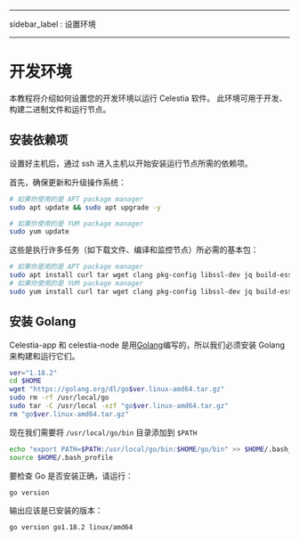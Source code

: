 - - -
sidebar_label : 设置环境
- - -

# 开发环境

本教程将介绍如何设置您的开发环境以运行 Celestia 软件。 此环境可用于开发、构建二进制文件和运行节点。

## 安装依赖项

设置好主机后，通过 ssh 进入主机以开始安装运行节点所需的依赖项。

首先，确保更新和升级操作系统：

```sh
# 如果你使用的是 APT package manager
sudo apt update && sudo apt upgrade -y

# 如果你使用的是 YUM package manager
sudo yum update
```

这些是执行许多任务（如下载文件、编译和监控节点）所必需的基本包：

<!-- markdownlint-disable MD013 -->
```sh
# 如果你是用的是 APT package manager
sudo apt install curl tar wget clang pkg-config libssl-dev jq build-essential git make ncdu -y
# 如果你使用的是 YUM package manager
sudo yum install curl tar wget clang pkg-config libssl-dev jq build-essential git make ncdu -y
```
<!-- markdownlint-enable MD013 -->

## 安装 Golang

Celestia-app 和 celestia-node 是用[Golang](https://go.dev/)编写的，所以我们必须安装 Golang 来构建和运行它们。

```sh
ver="1.18.2"
cd $HOME
wget "https://golang.org/dl/go$ver.linux-amd64.tar.gz"
sudo rm -rf /usr/local/go
sudo tar -C /usr/local -xzf "go$ver.linux-amd64.tar.gz"
rm "go$ver.linux-amd64.tar.gz"
```

现在我们需要将 `/usr/local/go/bin` 目录添加到 `$PATH`

```sh
echo "export PATH=$PATH:/usr/local/go/bin:$HOME/go/bin" >> $HOME/.bash_profile
source $HOME/.bash_profile
```

要检查 Go 是否安装正确，请运行：

```sh
go version
```

输出应该是已安装的版本：

```sh
go version go1.18.2 linux/amd64
```
